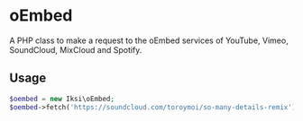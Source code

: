 # oEmbed

A PHP class to make a request to the oEmbed services of YouTube, Vimeo, SoundCloud, MixCloud and Spotify.

## Usage

```PHP
$oembed = new Iksi\oEmbed;
$oembed->fetch('https://soundcloud.com/toroymoi/so-many-details-remix');
```
